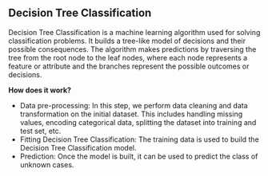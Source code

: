 ## Decision Tree Classification

Decision Tree Classification is a machine learning algorithm used for solving classification problems. It builds a tree-like model of decisions and their possible consequences. The algorithm makes predictions by traversing the tree from the root node to the leaf nodes, where each node represents a feature or attribute and the branches represent the possible outcomes or decisions.


**How does it work?**

- Data pre-processing: In this step, we perform data cleaning and data transformation on the initial dataset. This includes handling missing values, encoding categorical data, splitting the dataset into training and test set, etc.
- Fitting Decision Tree Classification: The training data is used to build the Decision Tree Classification model. 
- Prediction: Once the model is built, it can be used to predict the class of unknown cases.
